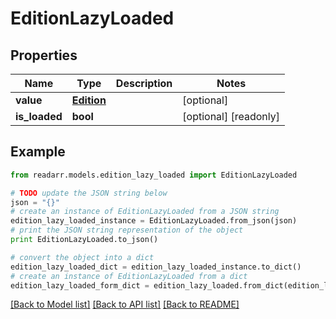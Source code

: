 # EditionLazyLoaded


## Properties
Name | Type | Description | Notes
------------ | ------------- | ------------- | -------------
**value** | [**Edition**](Edition.md) |  | [optional] 
**is_loaded** | **bool** |  | [optional] [readonly] 

## Example

```python
from readarr.models.edition_lazy_loaded import EditionLazyLoaded

# TODO update the JSON string below
json = "{}"
# create an instance of EditionLazyLoaded from a JSON string
edition_lazy_loaded_instance = EditionLazyLoaded.from_json(json)
# print the JSON string representation of the object
print EditionLazyLoaded.to_json()

# convert the object into a dict
edition_lazy_loaded_dict = edition_lazy_loaded_instance.to_dict()
# create an instance of EditionLazyLoaded from a dict
edition_lazy_loaded_form_dict = edition_lazy_loaded.from_dict(edition_lazy_loaded_dict)
```
[[Back to Model list]](../README.md#documentation-for-models) [[Back to API list]](../README.md#documentation-for-api-endpoints) [[Back to README]](../README.md)



